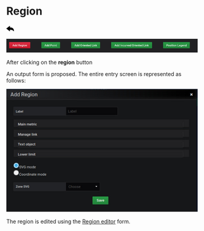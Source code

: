 # Region

[![](../../screenshots/other/Go-back.png)](README.md)

![region](../../screenshots/panel/region.jpg)

After clicking on the **region** button

An output form is proposed. The entire entry screen is represented as follows:

![region](../../screenshots/panel/region-form.jpg)

The region is edited using the [Region editor](../editor/coordinates-space-region.md) form.
